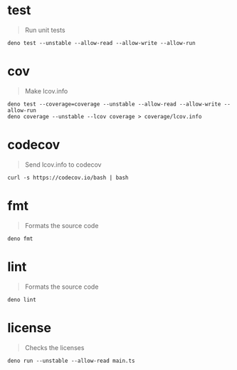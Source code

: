 <!-- saku v1.2.0 -->

# test

> Run unit tests

    deno test --unstable --allow-read --allow-write --allow-run

# cov

> Make lcov.info

    deno test --coverage=coverage --unstable --allow-read --allow-write --allow-run
    deno coverage --unstable --lcov coverage > coverage/lcov.info

# codecov

> Send lcov.info to codecov

    curl -s https://codecov.io/bash | bash

# fmt

> Formats the source code

    deno fmt

# lint

> Formats the source code

    deno lint

# license

> Checks the licenses

    deno run --unstable --allow-read main.ts

